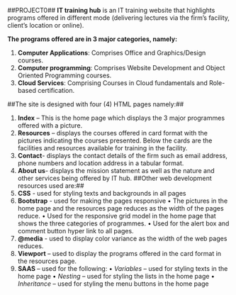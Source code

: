 ##PROJECT0##
**IT training hub** is an IT training website that highlights programs offered in different mode (delivering lectures via the firm’s facility, client’s location or online).

**The programs offered are in 3 major categories, namely:**
1.	**Computer Applications**: Comprises Office and Graphics/Design courses.
2.	**Computer programming**: Comprises Website Development and Object Oriented Programming courses.
3.	**Cloud Services**: Comprising Courses in Cloud fundamentals and Role-based certification.

##The site is designed with four (4) HTML pages namely:##
1.	**Index** – This is the home page which displays the 3 major programmes offered with a picture.
2.	**Resources** – displays the courses offered in card format with the pictures indicating the courses presented. Below the cards are the facilities and resources available for training in the facility.
3.	**Contact**- displays the contact details of the firm such as email address, phone numbers and location address in a tabular format.
4.	**About us**- displays the mission statement as well as the nature and other services being offered by IT hub.
##Other web development resources used are:##
1.	**CSS** - used for styling texts and backgrounds in all pages
2.	**Bootstrap** - used for making the pages responsive
    •	The pictures in the home page and the resources page reduces as the width of the pages reduce.
    •	Used for the responsive grid model in the home page that shows the three categories of programmes.
    •	Used for the alert box and comment button hyper link to all pages.
3.	**@media** - used to display color variance as the width of the web pages reduces.
4.	**Viewport** – used to display the programs offered in the card format in the resources page.
5.	**SAAS** – used for the following:
    •	*Variables* – used for styling texts in the home page
    •	*Nesting* – used for styling the lists in the home page
    •	*Inheritance* – used for styling the menu buttons in the home page
